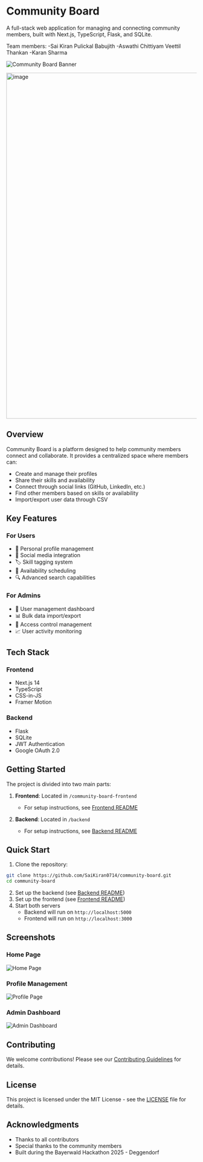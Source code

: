 # Community Board

A full-stack web application for managing and connecting community members, built with Next.js, TypeScript, Flask, and SQLite.

Team members: 
-Sai Kiran Pulickal Babujith
-Aswathi Chittiyam Veettil Thankan
-Karan Sharma

![Community Board Banner](./docs/banner.png)

<img width="1267" height="914" alt="image" src="https://github.com/user-attachments/assets/e44fb985-7749-4d9b-9149-c48f1d6210ef" />


## Overview

Community Board is a platform designed to help community members connect and collaborate. It provides a centralized space where members can:

- Create and manage their profiles
- Share their skills and availability
- Connect through social links (GitHub, LinkedIn, etc.)
- Find other members based on skills or availability
- Import/export user data through CSV

## Key Features

### For Users
- 👤 Personal profile management
- 🔗 Social media integration
- 🏷️ Skill tagging system
- 📅 Availability scheduling
- 🔍 Advanced search capabilities

### For Admins
- 👑 User management dashboard
- 📊 Bulk data import/export
- 🔐 Access control management
- 📈 User activity monitoring

## Tech Stack

### Frontend
- Next.js 14
- TypeScript
- CSS-in-JS
- Framer Motion

### Backend
- Flask
- SQLite
- JWT Authentication
- Google OAuth 2.0

## Getting Started

The project is divided into two main parts:

1. **Frontend**: Located in `/community-board-frontend`
   - For setup instructions, see [Frontend README](./community-board-frontend/README.md)

2. **Backend**: Located in `/backend`
   - For setup instructions, see [Backend README](./backend/README.md)

## Quick Start

1. Clone the repository:
```bash
git clone https://github.com/SaiKiran0714/community-board.git
cd community-board
```

2. Set up the backend (see [Backend README](./backend/README.md))
3. Set up the frontend (see [Frontend README](./community-board-frontend/README.md))
4. Start both servers
   - Backend will run on `http://localhost:5000`
   - Frontend will run on `http://localhost:3000`

## Screenshots

### Home Page
![Home Page](./docs/home.png)

### Profile Management
![Profile Page](./docs/profile.png)

### Admin Dashboard
![Admin Dashboard](./docs/admin.png)

## Contributing

We welcome contributions! Please see our [Contributing Guidelines](./CONTRIBUTING.md) for details.

## License

This project is licensed under the MIT License - see the [LICENSE](./LICENSE) file for details.

## Acknowledgments

- Thanks to all contributors
- Special thanks to the community members
- Built during the Bayerwald Hackathon 2025 - Deggendorf 
